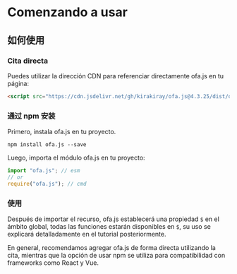 # Comenzando a usar
## 如何使用
### Cita directa

Puedes utilizar la dirección CDN para referenciar directamente ofa.js en tu página:

```html
<script src="https://cdn.jsdelivr.net/gh/kirakiray/ofa.js@4.3.25/dist/ofa.js"></script>
```

### 通过 npm 安装

Primero, instala ofa.js en tu proyecto.

```shell
npm install ofa.js --save
```

Luego, importa el módulo ofa.js en tu proyecto:

```javascript
import "ofa.js"; // esm
// or
require("ofa.js"); // cmd
```

### 使用

Después de importar el recurso, ofa.js establecerá una propiedad `$` en el ámbito global, todas las funciones estarán disponibles en `$`, su uso se explicará detalladamente en el tutorial posteriormente.

En general, recomendamos agregar ofa.js de forma directa utilizando la cita, mientras que la opción de usar npm se utiliza para compatibilidad con frameworks como React y Vue.